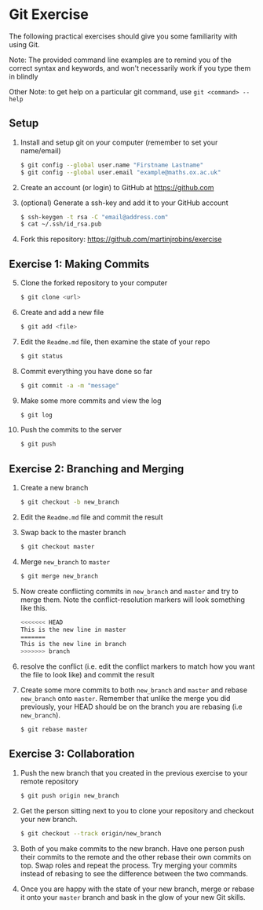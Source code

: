 # Git Exercise

The following practical exercises should give you some familiarity with using 
Git. 

Note: The provided command line examples are to remind you of the correct syntax 
and keywords, and won't necessarily work if you type them in blindly

Other Note: to get help on a particular git command, use `git <command> --help`

## Setup
1. Install and setup git on your computer (remember to set your name/email)

    ~~~bash
    $ git config --global user.name "Firstname Lastname"
    $ git config --global user.email "example@maths.ox.ac.uk"
    ~~~

2. Create an account (or login) to GitHub at <https://github.com> 
3. (optional) Generate a ssh-key and add it to your GitHub account

    ~~~bash
    $ ssh-keygen -t rsa -C "email@address.com"
    $ cat ~/.ssh/id_rsa.pub
    ~~~

4. Fork this repository: <https://github.com/martinjrobins/exercise>

## Exercise 1: Making Commits

5. Clone the forked repository to your computer

    ~~~bash
    $ git clone <url>
    ~~~

6. Create and add a new file

    ~~~bash
    $ git add <file>
    ~~~

7. Edit the `Readme.md` file, then examine the state of your repo

    ~~~bash
    $ git status
    ~~~

8. Commit everything you have done so far

    ~~~bash
    $ git commit -a -m "message"
    ~~~

9. Make some more commits and view the log

    ~~~bash
    $ git log 
    ~~~

10. Push the commits to the server

    ~~~bash
    $ git push
    ~~~

## Exercise 2: Branching and Merging

1. Create a new branch 

    ~~~bash
    $ git checkout -b new_branch
    ~~~

2. Edit the `Readme.md` file and commit the result
3. Swap back to the master branch

    ~~~bash
    $ git checkout master
    ~~~

4. Merge `new_branch` to `master`

    ~~~bash
    $ git merge new_branch
    ~~~

5. Now create conflicting commits in `new_branch` and `master` and try to merge 
   them. Note the conflict-resolution markers will look something like this.

    ~~~~~~bash
    <<<<<<< HEAD
    This is the new line in master
    =======
    This is the new line in branch
    >>>>>>> branch
    ~~~~~~

6. resolve the conflict (i.e. edit the conflict markers to match how you want 
   the file to look like) and commit the result
7. Create some more commits to both `new_branch` and `master` and rebase 
   `new_branch` onto `master`. Remember that unlike the merge you did 
   previously, your HEAD should be on the branch you are rebasing (i.e 
   `new_branch`).

    ~~~bash
    $ git rebase master
    ~~~

## Exercise 3: Collaboration

1. Push the new branch that you created in the previous exercise to your remote 
   repository

    ~~~bash
    $ git push origin new_branch
    ~~~

2. Get the person sitting next to you to clone your repository and checkout your 
   new branch. 

    ~~~bash
    $ git checkout --track origin/new_branch
    ~~~

3. Both of you make commits to the new branch. Have one person push their 
   commits to the remote and the other rebase their own commits on top. Swap 
   roles and repeat the process. Try merging your commits instead of rebasing to 
   see the difference between the two commands.

4. Once you are happy with the state of your new branch, merge or rebase it onto 
   your `master` branch and bask in the glow of your new Git skills.

